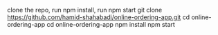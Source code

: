 clone the repo, run npm install, run npm start
git clone https://github.com/hamid-shahabadi/online-ordering-app.git
cd online-ordering-app
cd online-ordering-app
npm install
npm start

